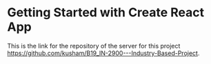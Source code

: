 # Getting Started with Create React App

This is the link for the repository of the server for this project https://github.com/kusham/B19_IN-2900---Industry-Based-Project.

